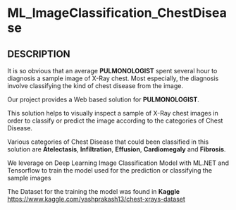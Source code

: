 # ML_ImageClassification_ChestDisease


## DESCRIPTION

It is so obvious that an average **PULMONOLOGIST** spent several hour to diagnosis a sample image of X-Ray chest. Most especially, the diagnosis involve classifying the kind of chest disease from the image. 

Our project provides a Web based solution for **PULMONOLOGIST**.

This solution helps to visually inspect a sample of X-Ray chest images in order to classify or predict the image according to the categories of Chest Disease.

Various categories of Chest Disease that could been classified in this solution are **Atelectasis**, **Infiltration**, **Effusion**, **Cardiomegaly** and **Fibrosis**.

We leverage on Deep Learning Image Classification Model with ML.NET and Tensorflow to train the model used for the prediction or classifying the sample images

The Dataset for the training the model was found in **Kaggle** https://www.kaggle.com/yashprakash13/chest-xrays-dataset
